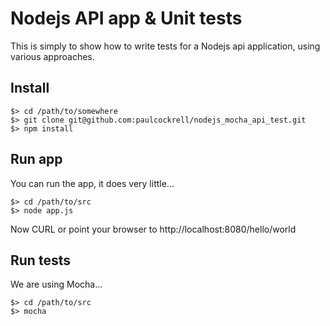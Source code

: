 # Nodejs API app & Unit tests

This is simply to show how to write tests for a Nodejs api application, using
various approaches.

## Install

```
$> cd /path/to/somewhere
$> git clone git@github.com:paulcockrell/nodejs_mocha_api_test.git
$> npm install
```

## Run app

You can run the app, it does very little...

```
$> cd /path/to/src
$> node app.js
```

Now CURL or point your browser to http://localhost:8080/hello/world

## Run tests

We are using Mocha...

```
$> cd /path/to/src
$> mocha
```

